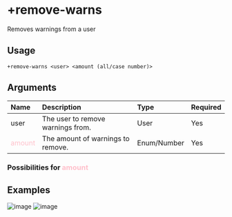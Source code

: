 # +remove-warns
Removes warnings from a user

## Usage
```
+remove-warns <user> <amount (all/case number)>
```

## Arguments
Name | Description | Type | Required
:-- | :-- | :-- | :--
user | The user to remove warnings from. | User | Yes
<span style="color:pink">amount</span> | The amount of warnings to remove. | Enum/Number | Yes

### Possibilities for <span style="color:pink">amount</span>

## Examples
![image](https://tawk.link/60e18ecd649e0a0a5cca7167/kb/attachments/dUXaNTbvWU.jpg)
![image](https://tawk.link/60e18ecd649e0a0a5cca7167/kb/attachments/lrdy9M2Xtj.jpg)
